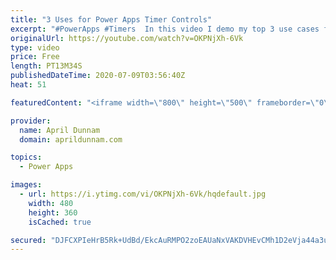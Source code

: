 ```yaml
---
title: "3 Uses for Power Apps Timer Controls"
excerpt: "#PowerApps #Timers  In this video I demo my top 3 use cases for the Timer Control in Power Apps.   You'll learn how to use the timer to: ✅Create animations (rotate objects, move objects across the screen, color fade text) ✅Do automatic redirects  ✅Implement background refreshes for your data sources"
originalUrl: https://youtube.com/watch?v=OKPNjXh-6Vk
type: video
price: Free
length: PT13M34S
publishedDateTime: 2020-07-09T03:56:40Z
heat: 51

featuredContent: "<iframe width=\"800\" height=\"500\" frameborder=\"0\" src=\"https://www.youtube.com/embed/OKPNjXh-6Vk\" allow=\"accelerometer; autoplay; encrypted-media; gyroscope; picture-in-picture\" allowfullscreen></iframe>"

provider:
  name: April Dunnam
  domain: aprildunnam.com

topics:
  - Power Apps

images:
  - url: https://i.ytimg.com/vi/OKPNjXh-6Vk/hqdefault.jpg
    width: 480
    height: 360
    isCached: true

secured: "DJFCXPIeHrB5Rk+UdBd/EkcAuRMPO2zoEAUaNxVAKDVHEvCMh1D2eVja44a3u050hIfqygR3FjOpGC4z7ANDVQvoahAFpzpwbEmWQ2wTVFbSt7mU/W4XZ7fRmcVmOH2be8nPgZupOBIQfjveBuB1NJFQQttA8gGgefeiyDaWtm3Bdue6zpV2munl8Wfi+QqXXl5AA9zYIlxTj+WPAQeKbaz93G3ndAlx1ZY71tiWz5BXAuSIddO3TdJ3A64s4t0G+Y3RhcpoV0/eO0m7YFoQAADwvAB15oluaBn7aPMd9K5KVU89FSKxqroNyHf3OHvSEJzxxqg2OvJ/YdI3Yj6rGTvB4zRMeYAeWFfsbPiqhX4Tkq7ZeF9JRfjB7YomYGyMIbXG64dYQ799M0caBNhxaR8M25OoSghRKU4qQfiOyvI=;AfIz3i2Ja3hJRYfvqCjrrA=="
---
```



